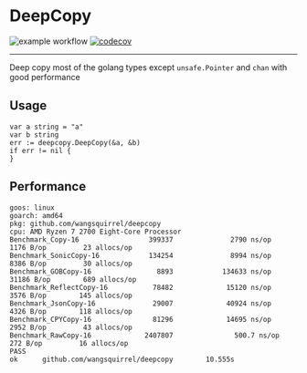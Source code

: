 # DeepCopy
![example workflow](https://github.com/wangsquirrel/deepcopy/actions/workflows/go.yml/badge.svg)
[![codecov](https://codecov.io/gh/wangsquirrel/deepcopy/branch/main/graph/badge.svg?token=ZPW283W4QV)](https://codecov.io/gh/wangsquirrel/deepcopy)


---

Deep copy most of the golang types except `unsafe.Pointer` and `chan` with good performance

## Usage

```golang
var a string = "a"
var b string
err := deepcopy.DeepCopy(&a, &b)
if err != nil {
}
```

## Performance

```
goos: linux
goarch: amd64
pkg: github.com/wangsquirrel/deepcopy
cpu: AMD Ryzen 7 2700 Eight-Core Processor          
Benchmark_Copy-16                 399337              2790 ns/op            1176 B/op         23 allocs/op
Benchmark_SonicCopy-16            134254              8994 ns/op            8386 B/op         30 allocs/op
Benchmark_GOBCopy-16                8893            134633 ns/op           31186 B/op        689 allocs/op
Benchmark_ReflectCopy-16           78482             15120 ns/op            3576 B/op        145 allocs/op
Benchmark_JsonCopy-16              29007             40924 ns/op            4326 B/op        118 allocs/op
Benchmark_CPYCopy-16               81296             14695 ns/op            2952 B/op         43 allocs/op
Benchmark_RawCopy-16             2407807               500.7 ns/op           272 B/op         16 allocs/op
PASS
ok      github.com/wangsquirrel/deepcopy        10.555s
```